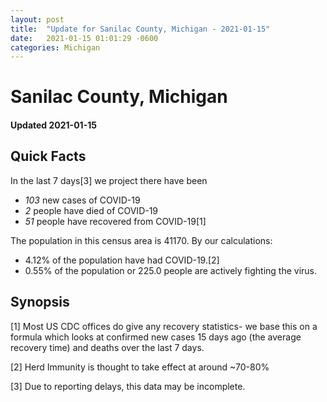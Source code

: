 ```yaml
---
layout: post
title:  "Update for Sanilac County, Michigan - 2021-01-15"
date:   2021-01-15 01:01:29 -0600
categories: Michigan
---
```


# Sanilac County, Michigan
#### Updated 2021-01-15

## Quick Facts

In the last 7 days[3] we project there have been
- *103* new cases of COVID-19
- *2* people have died of COVID-19
- *51* people have recovered from COVID-19[1]

The population in this census area is 41170. By our calculations:
- 4.12% of the population have had COVID-19.[2]
- 0.55% of the population or 225.0 people are actively fighting the virus.

## Synopsis




[1] Most US CDC offices do give any recovery statistics- we base this on a formula which looks at confirmed new cases
15 days ago (the average recovery time) and deaths over the last 7 days.

[2] Herd Immunity is thought to take effect at around ~70-80%

[3] Due to reporting delays, this data may be incomplete.
 
    